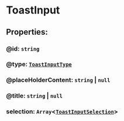 # **ToastInput**

## **Properties**:

### @id: `string`

### @type: [`ToastInputType`](./ToastInputType)

### @placeHolderContent: `string` | `null`

### @title: `string` | `null`

### selection: `Array`<[`ToastInputSelection`](./ToastInputSelection)>

